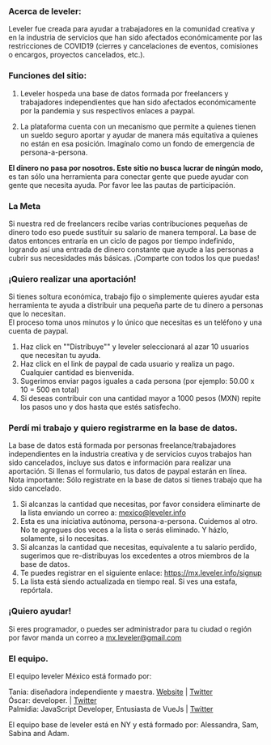 ### Acerca de leveler:
Leveler fue creada para ayudar a trabajadores en la comunidad creativa y en la industria de servicios que han sido afectados económicamente por las restricciones de COVID19 (cierres y cancelaciones de eventos, comisiones o encargos, proyectos cancelados, etc.).

### Funciones del sitio:
1. Leveler hospeda una base de datos formada por freelancers y trabajadores independientes que han sido afectados económicamente por la pandemia y sus respectivos enlaces a paypal.

2. La plataforma cuenta con un mecanismo que permite a quienes tienen un sueldo seguro aportar y ayudar de manera más equitativa a quienes no están en esa posición. Imagínalo como un fondo de emergencia de persona-a-persona. 

**El dinero no pasa por nosotros. Este sitio no busca lucrar de ningún modo,** es tan sólo una herramienta para conectar gente que puede ayudar con gente que necesita ayuda. Por favor lee las pautas de participación. 

### La Meta
Si nuestra red de freelancers recibe varias contribuciones pequeñas de dinero todo eso puede sustituir su salario de manera temporal. La base de datos entonces entraría en un ciclo de pagos por tiempo indefinido, logrando así una entrada de dinero constante que ayude a las personas a cubrir sus necesidades más básicas.  ¡Comparte con todos los que puedas!
 
### ¡Quiero realizar una aportación!
Si tienes soltura económica, trabajo fijo o simplemente quieres ayudar esta herramienta te ayuda a distribuir una pequeña parte de tu dinero a personas que lo necesitan.   
El proceso toma unos minutos y lo único que necesitas es un teléfono y una cuenta de paypal.

1. Haz click en ""Distribuye"" y leveler seleccionará al azar 10 usuarios que necesitan tu ayuda.
2. Haz click en el link de paypal de cada usuario y realiza un pago. Cualquier cantidad es bienvenida.
3. Sugerimos enviar pagos iguales a cada persona (por ejemplo: 50.00 x 10 = 500 en total)
4. Si deseas contribuir con una cantidad mayor a 1000 pesos (MXN) repite los pasos uno y dos hasta que estés satisfecho.




### Perdí mi trabajo y quiero registrarme en la base de datos.
La base de datos está formada por personas freelance/trabajadores independientes en la industria creativa y de servicios cuyos trabajos han sido cancelados, incluye sus datos e información para realizar una aportación. Si llenas el formulario, tus datos de paypal estarán en línea. 
Nota importante: Sólo registrate en la base de datos si tienes trabajo que  ha sido cancelado.

1. Si alcanzas la cantidad que necesitas, por favor considera eliminarte de la lista enviando un correo a:  mexico@leveler.info
2. Esta es una iniciativa autónoma, persona-a-persona. Cuidemos al otro. No te agregues dos veces a la lista o serás eliminado. Y házlo, solamente, si lo necesitas.
3. Si alcanzas la cantidad que necesitas, equivalente a tu salario perdido, sugerimos que re-distribuyas los excedentes a otros miembros de la base de datos.
4. Te puedes registrar en el siguiente enlace: https://mx.leveler.info/signup
5. La lista está siendo actualizada en tiempo real. Si ves una estafa, repórtala.

### ¡Quiero ayudar!
Si eres programador, o puedes ser administrador para tu ciudad o región por favor manda un correo a mx.leveler@gmail.com

### El equipo.
El equipo leveler México está formado por:

Tania: diseñadora independiente y maestra. [Website](https://tanialili.me/) | [Twitter](https://twitter.com/tanialili)  
Óscar: developer. | [Twitter](https://twitter.com/oscar_cb)  
Palmidia: JavaScript Developer, Entusiasta de VueJs | [Twitter](https://twitter.com/jetzable)  


El equipo base de leveler está en NY y está formado por: Alessandra, Sam, Sabina and Adam. 
